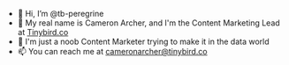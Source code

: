 - 👋 Hi, I’m @tb-peregrine
- 👀 My real name is Cameron Archer, and I'm the Content Marketing Lead at [Tinybird.co](https://www.tinybird.co)
- 🌱 I'm just a noob Content Marketer trying to make it in the data world
- 📫 You can reach me at [cameronarcher@tinybird.co](mailto:cameronarcher@tinybird.co)
